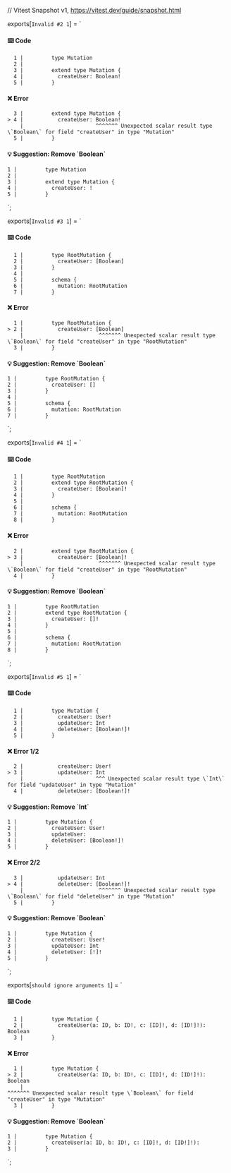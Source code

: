 // Vitest Snapshot v1, https://vitest.dev/guide/snapshot.html

exports[`Invalid #2 1`] = `
#### ⌨️ Code

      1 |         type Mutation
      2 |
      3 |         extend type Mutation {
      4 |           createUser: Boolean!
      5 |         }

#### ❌ Error

      3 |         extend type Mutation {
    > 4 |           createUser: Boolean!
        |                       ^^^^^^^ Unexpected scalar result type \`Boolean\` for field "createUser" in type "Mutation"
      5 |         }

#### 💡 Suggestion: Remove \`Boolean\`

    1 |         type Mutation
    2 |
    3 |         extend type Mutation {
    4 |           createUser: !
    5 |         }
`;

exports[`Invalid #3 1`] = `
#### ⌨️ Code

      1 |         type RootMutation {
      2 |           createUser: [Boolean]
      3 |         }
      4 |
      5 |         schema {
      6 |           mutation: RootMutation
      7 |         }

#### ❌ Error

      1 |         type RootMutation {
    > 2 |           createUser: [Boolean]
        |                        ^^^^^^^ Unexpected scalar result type \`Boolean\` for field "createUser" in type "RootMutation"
      3 |         }

#### 💡 Suggestion: Remove \`Boolean\`

    1 |         type RootMutation {
    2 |           createUser: []
    3 |         }
    4 |
    5 |         schema {
    6 |           mutation: RootMutation
    7 |         }
`;

exports[`Invalid #4 1`] = `
#### ⌨️ Code

      1 |         type RootMutation
      2 |         extend type RootMutation {
      3 |           createUser: [Boolean]!
      4 |         }
      5 |
      6 |         schema {
      7 |           mutation: RootMutation
      8 |         }

#### ❌ Error

      2 |         extend type RootMutation {
    > 3 |           createUser: [Boolean]!
        |                        ^^^^^^^ Unexpected scalar result type \`Boolean\` for field "createUser" in type "RootMutation"
      4 |         }

#### 💡 Suggestion: Remove \`Boolean\`

    1 |         type RootMutation
    2 |         extend type RootMutation {
    3 |           createUser: []!
    4 |         }
    5 |
    6 |         schema {
    7 |           mutation: RootMutation
    8 |         }
`;

exports[`Invalid #5 1`] = `
#### ⌨️ Code

      1 |         type Mutation {
      2 |           createUser: User!
      3 |           updateUser: Int
      4 |           deleteUser: [Boolean!]!
      5 |         }

#### ❌ Error 1/2

      2 |           createUser: User!
    > 3 |           updateUser: Int
        |                       ^^^ Unexpected scalar result type \`Int\` for field "updateUser" in type "Mutation"
      4 |           deleteUser: [Boolean!]!

#### 💡 Suggestion: Remove \`Int\`

    1 |         type Mutation {
    2 |           createUser: User!
    3 |           updateUser: 
    4 |           deleteUser: [Boolean!]!
    5 |         }

#### ❌ Error 2/2

      3 |           updateUser: Int
    > 4 |           deleteUser: [Boolean!]!
        |                        ^^^^^^^ Unexpected scalar result type \`Boolean\` for field "deleteUser" in type "Mutation"
      5 |         }

#### 💡 Suggestion: Remove \`Boolean\`

    1 |         type Mutation {
    2 |           createUser: User!
    3 |           updateUser: Int
    4 |           deleteUser: [!]!
    5 |         }
`;

exports[`should ignore arguments 1`] = `
#### ⌨️ Code

      1 |         type Mutation {
      2 |           createUser(a: ID, b: ID!, c: [ID]!, d: [ID!]!): Boolean
      3 |         }

#### ❌ Error

      1 |         type Mutation {
    > 2 |           createUser(a: ID, b: ID!, c: [ID]!, d: [ID!]!): Boolean
        |                                                           ^^^^^^^ Unexpected scalar result type \`Boolean\` for field "createUser" in type "Mutation"
      3 |         }

#### 💡 Suggestion: Remove \`Boolean\`

    1 |         type Mutation {
    2 |           createUser(a: ID, b: ID!, c: [ID]!, d: [ID!]!): 
    3 |         }
`;
